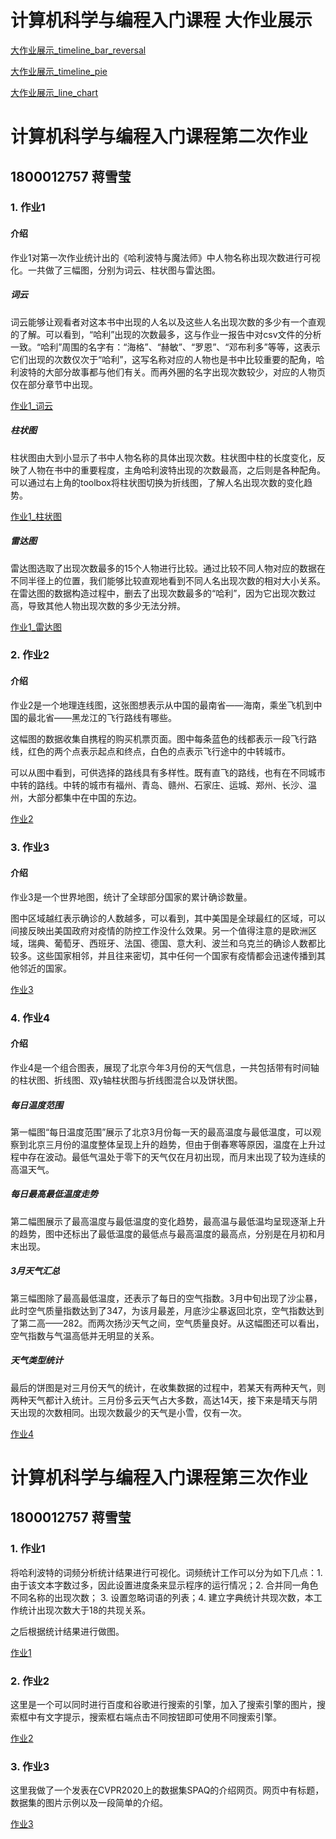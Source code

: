# 计算机科学与编程入门课程 大作业展示
[大作业展示_timeline_bar_reversal](https://Jxy04250.github.io/timeline_bar_reversal.html)

[大作业展示_timeline_pie](https://Jxy04250.github.io/timeline_pie.html)

[大作业展示_line_chart](https://Jxy04250.github.io/line_chart.html)


# 计算机科学与编程入门课程第二次作业
## 1800012757 蒋雪莹
### 1. 作业1
#### 介绍
作业1对第一次作业统计出的《哈利波特与魔法师》中人物名称出现次数进行可视化。一共做了三幅图，分别为词云、柱状图与雷达图。

##### 词云
词云能够让观看者对这本书中出现的人名以及这些人名出现次数的多少有一个直观的了解。可以看到，“哈利”出现的次数最多，这与作业一报告中对csv文件的分析一致。“哈利”周围的名字有：“海格”、“赫敏”、“罗恩”、“邓布利多”等等，这表示它们出现的次数仅次于“哈利”，这写名称对应的人物也是书中比较重要的配角，哈利波特的大部分故事都与他们有关。而再外圈的名字出现次数较少，对应的人物页仅在部分章节中出现。

[作业1_词云](https://Jxy04250.github.io/homework_1_wordcloud.html)

##### 柱状图
柱状图由大到小显示了书中人物名称的具体出现次数。柱状图中柱的长度变化，反映了人物在书中的重要程度，主角哈利波特出现的次数最高，之后则是各种配角。可以通过右上角的toolbox将柱状图切换为折线图，了解人名出现次数的变化趋势。

[作业1_柱状图](https://Jxy04250.github.io/homework_1_barchart.html)

##### 雷达图
雷达图选取了出现次数最多的15个人物进行比较。通过比较不同人物对应的数据在不同半径上的位置，我们能够比较直观地看到不同人名出现次数的相对大小关系。在雷达图的数据构造过程中，删去了出现次数最多的“哈利”，因为它出现次数过高，导致其他人物出现次数的多少无法分辨。

[作业1_雷达图](https://Jxy04250.github.io/homework_1_radar.html)


### 2. 作业2
#### 介绍
作业2是一个地理连线图，这张图想表示从中国的最南省——海南，乘坐飞机到中国的最北省——黑龙江的飞行路线有哪些。

这幅图的数据收集自携程的购买机票页面。图中每条蓝色的线都表示一段飞行路线，红色的两个点表示起点和终点，白色的点表示飞行途中的中转城市。

可以从图中看到，可供选择的路线具有多样性。既有直飞的路线，也有在不同城市中转的路线。中转的城市有福州、青岛、赣州、石家庄、运城、郑州、长沙、温州，大部分都集中在中国的东边。

[作业2](https://Jxy04250.github.io/homework_2.html)

### 3. 作业3
#### 介绍
作业3是一个世界地图，统计了全球部分国家的累计确诊数量。

图中区域越红表示确诊的人数越多，可以看到，其中美国是全球最红的区域，可以间接反映出美国政府对疫情的防控工作没什么效果。另一个值得注意的是欧洲区域，瑞典、葡萄牙、西班牙、法国、德国、意大利、波兰和乌克兰的确诊人数都比较多。这些国家相邻，并且往来密切，其中任何一个国家有疫情都会迅速传播到其他邻近的国家。

[作业3](https://Jxy04250.github.io/homework_3.html)

### 4. 作业4
#### 介绍
作业4是一个组合图表，展现了北京今年3月份的天气信息，一共包括带有时间轴的柱状图、折线图、双y轴柱状图与折线图混合以及饼状图。

##### 每日温度范围
第一幅图“每日温度范围”展示了北京3月份每一天的最高温度与最低温度，可以观察到北京三月份的温度整体呈现上升的趋势，但由于倒春寒等原因，温度在上升过程中存在波动。最低气温处于零下的天气仅在月初出现，而月末出现了较为连续的高温天气。

##### 每日最高最低温度走势
第二幅图展示了最高温度与最低温度的变化趋势，最高温与最低温均呈现逐渐上升的趋势，图中还标出了最低温度的最低点与最高温度的最高点，分别是在月初和月末出现。

##### 3月天气汇总
第三幅图除了最高最低温度，还表示了每日的空气指数。3月中旬出现了沙尘暴，此时空气质量指数达到了347，为该月最差，月底沙尘暴返回北京，空气指数达到了第二高——282。而两次扬沙天气之间，空气质量良好。从这幅图还可以看出，空气指数与气温高低并无明显的关系。

##### 天气类型统计
最后的饼图是对三月份天气的统计，在收集数据的过程中，若某天有两种天气，则两种天气都计入统计。三月份多云天气占大多数，高达14天，接下来是晴天与阴天出现的次数相同。出现次数最少的天气是小雪，仅有一次。

[作业4](https://Jxy04250.github.io/homework_4.html)

# 计算机科学与编程入门课程第三次作业
## 1800012757 蒋雪莹
### 1. 作业1
将哈利波特的词频分析统计结果进行可视化。词频统计工作可以分为如下几点：1. 由于该文本字数过多，因此设置进度条来显示程序的运行情况；2. 合并同一角色不同名称的出现次数； 3. 设置忽略词语的列表；4. 建立字典统计共现次数，本工作统计出现次数大于18的共现关系。

之后根据统计结果进行做图。

[作业1](https://jxy04250.github.io/编程入门第三次作业/output/关系图-HP.html)

### 2. 作业2

这里是一个可以同时进行百度和谷歌进行搜索的引擎，加入了搜索引擎的图片，搜索框中有文字提示，搜索框右端点击不同按钮即可使用不同搜索引擎。

[作业2](https://jxy04250.github.io/编程入门第三次作业/search.html)

### 3. 作业3

这里我做了一个发表在CVPR2020上的数据集SPAQ的介绍网页。网页中有标题，数据集的图片示例以及一段简单的介绍。

[作业3](https://jxy04250.github.io/编程入门第三次作业/introduction.html)
